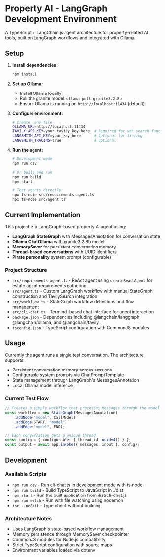 # Property AI - LangGraph Development Environment

A TypeScript + LangChain.js agent architecture for property-related AI tools, built on LangGraph workflows and integrated with Ollama.

## Setup

1. **Install dependencies:**
   ```bash
   npm install
   ```

2. **Set up Ollama:**
   - Install Ollama locally
   - Pull the granite model: `ollama pull granite3.2:8b`
   - Ensure Ollama is running on `http://localhost:11434` (default)

3. **Configure environment:**
   ```bash
   # Create .env file
   OLLAMA_URL=http://localhost:11434
   TAVILY_API_KEY=your_tavily_key_here  # Required for web search functionality
   LANGSMITH_API_KEY=your_key_here      # Optional for tracing
   LANGSMITH_TRACING=true               # Optional
   ```

4. **Run the agent:**
   ```bash
   # Development mode
   npm run dev
   
   # Or build and run
   npm run build
   npm start
   
   # Test agents directly
   npx ts-node src/requirements-agent.ts
   npx ts-node src/agent.ts
   ```

## Current Implementation

This project is a LangGraph-based property AI agent using:
- **LangGraph StateGraph** with MessagesAnnotation for conversation state
- **Ollama ChatOllama** with granite3.2:8b model
- **MemorySaver** for persistent conversation memory
- **Thread-based conversations** with UUID identifiers
- **Pirate personality** system prompt (configurable)

### Project Structure

- `src/requirements-agent.ts` - ReAct agent using `createReactAgent` for estate agent requirements gathering
- `src/agent.ts` - Custom LangGraph workflow with manual StateGraph construction and TavilySearch integration
- `src/workflow.ts` - StateGraph workflow definitions and flow management
- `src/cli-chat.ts` - Terminal-based chat interface for agent interaction
- `package.json` - Dependencies including @langchain/langgraph, @langchain/ollama, and @langchain/tavily
- `tsconfig.json` - TypeScript configuration with CommonJS modules

## Usage

Currently the agent runs a single test conversation. The architecture supports:
- Persistent conversation memory across sessions
- Configurable system prompts via ChatPromptTemplate
- State management through LangGraph's MessagesAnnotation
- Local Ollama model inference

### Current Test Flow
```typescript
// Creates a simple workflow that processes messages through the model
const workflow = new StateGraph(MessagesAnnotation)
    .addNode("model", CallModel)
    .addEdge(START, "model")
    .addEdge("model", END);

// Each conversation gets a unique thread
const config = { configurable: { thread_id: uuidv4() } };
const output = await app.invoke({ messages: input }, config);
```

## Development

### Available Scripts

- `npm run dev` - Run cli-chat.ts in development mode with ts-node
- `npm run build` - Build TypeScript to JavaScript in ./dist
- `npm start` - Run the built application from dist/cli-chat.js
- `npm run watch` - Run with file watching using nodemon
- `tsc --noEmit` - Type check without building

### Architecture Notes

- Uses LangGraph's state-based workflow management
- Memory persistence through MemorySaver checkpointer
- CommonJS modules for Node.js compatibility
- Strict TypeScript configuration with source maps
- Environment variables loaded via dotenv